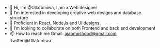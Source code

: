 - 👋 Hi, I’m @Ollatomiwa, I am a Web designer
- 👀 I’m interested in developing creative web designs and database structure
- 🌱 Proficient in React, NodeJs and UI designs
- 💞️ I’m looking to collaborate on both Frontend and back end development
- 📫 How to reach me Gmail: ajaomoshood@gmail.com, Twitter:@Ollatomiwa

<!---
Ollatomiwa/Ollatomiwa is a ✨ special ✨ repository because its `README.md` (this file) appears on your GitHub profile.
You can click the Preview link to take a look at your changes.
--->
